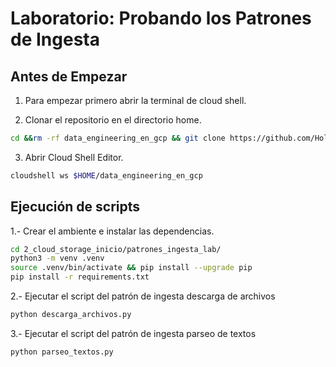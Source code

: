 # Laboratorio: Probando los Patrones de Ingesta

## Antes de Empezar

1. Para empezar primero abrir la terminal de cloud shell.

2. Clonar el repositorio en el directorio home.

```bash
cd &&rm -rf data_engineering_en_gcp && git clone https://github.com/HolaGCP/data_engineering_en_gcp.git
```

3. Abrir Cloud Shell Editor.

```bash
cloudshell ws $HOME/data_engineering_en_gcp
```
## Ejecución de scripts

1.- Crear el ambiente e instalar las dependencias.

```bash
cd 2_cloud_storage_inicio/patrones_ingesta_lab/
python3 -m venv .venv
source .venv/bin/activate && pip install --upgrade pip
pip install -r requirements.txt 
```

2.- Ejecutar el script del patrón de ingesta descarga de archivos

```bash
python descarga_archivos.py
```

3.- Ejecutar el script del patrón de ingesta parseo de textos

```bash
python parseo_textos.py
```